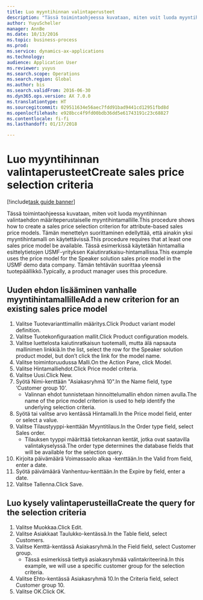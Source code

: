 ```yaml
--- 
title: Luo myyntihinnan valintaperusteet
description: "Tässä toimintaohjeessa kuvataan, miten voit luoda myyntihinnan valintaehdon määriteperustaiselle myyntihintamallille."
author: YuyuScheller
manager: AnnBe
ms.date: 10/13/2016
ms.topic: business-process
ms.prod: 
ms.service: dynamics-ax-applications
ms.technology: 
audience: Application User
ms.reviewer: yuyus
ms.search.scope: Operations
ms.search.region: Global
ms.author: bis
ms.search.validFrom: 2016-06-30
ms.dyn365.ops.version: AX 7.0.0
ms.translationtype: HT
ms.sourcegitcommit: 029511634e56aec7fdd91bad9441cd12951fbd8d
ms.openlocfilehash: e928bcc4f9fd00bdb36dd5e61743191c23c68827
ms.contentlocale: fi-fi
ms.lasthandoff: 01/17/2018

---
```

# <a name="create-sales-price-selection-criteria"></a><span data-ttu-id="fc95c-103">Luo myyntihinnan valintaperusteet</span><span class="sxs-lookup"><span data-stu-id="fc95c-103">Create sales price selection criteria</span></span>

[!include[task guide banner](../../includes/task-guide-banner.md)]

<span data-ttu-id="fc95c-104">Tässä toimintaohjeessa kuvataan, miten voit luoda myyntihinnan valintaehdon määriteperustaiselle myyntihintamallille.</span><span class="sxs-lookup"><span data-stu-id="fc95c-104">This procedure shows how to create a sales price selection criterion for attribute-based sales price models.</span></span> <span data-ttu-id="fc95c-105">Tämän menettelyn suorittaminen edellyttää, että ainakin yksi myyntihintamalli on käytettävissä.</span><span class="sxs-lookup"><span data-stu-id="fc95c-105">This procedure requires that at least one sales price model be available.</span></span> <span data-ttu-id="fc95c-106">Tässä esimerkissä käytetään hintamallia esittelytietojen USMF-yrityksen Kaiutinratkaisu-hintamallissa.</span><span class="sxs-lookup"><span data-stu-id="fc95c-106">This example uses the price model for the Speaker solution sales price model in the USMF demo data company.</span></span> <span data-ttu-id="fc95c-107">Tämän tehtävän suorittaa yleensä tuotepäällikkö.</span><span class="sxs-lookup"><span data-stu-id="fc95c-107">Typically, a product manager uses this procedure.</span></span>


## <a name="add-a-new-criterion-for-an-existing-sales-price-model"></a><span data-ttu-id="fc95c-108">Uuden ehdon lisääminen vanhalle myyntihintamallille</span><span class="sxs-lookup"><span data-stu-id="fc95c-108">Add a new criterion for an existing sales price model</span></span>
1. <span data-ttu-id="fc95c-109">Valitse Tuotevarianttimallin määritys.</span><span class="sxs-lookup"><span data-stu-id="fc95c-109">Click Product variant model definition.</span></span>
2. <span data-ttu-id="fc95c-110">Valitse Tuotekonfiguraation mallit.</span><span class="sxs-lookup"><span data-stu-id="fc95c-110">Click Product configuration models.</span></span>
3. <span data-ttu-id="fc95c-111">Valitse luettelosta kaiutinratkaisun tuotemalli, mutta älä napsauta mallinimen linkkiä.</span><span class="sxs-lookup"><span data-stu-id="fc95c-111">In the list, select the row for the Speaker solution product model, but don’t click the link for the model name.</span></span>
4. <span data-ttu-id="fc95c-112">Valitse toimintoruudussa Malli.</span><span class="sxs-lookup"><span data-stu-id="fc95c-112">On the Action Pane, click Model.</span></span>
5. <span data-ttu-id="fc95c-113">Valitse Hintamalliehdot.</span><span class="sxs-lookup"><span data-stu-id="fc95c-113">Click Price model criteria.</span></span>
6. <span data-ttu-id="fc95c-114">Valitse Uusi.</span><span class="sxs-lookup"><span data-stu-id="fc95c-114">Click New.</span></span>
7. <span data-ttu-id="fc95c-115">Syötä Nimi-kenttään "Asiakasryhmä 10".</span><span class="sxs-lookup"><span data-stu-id="fc95c-115">In the Name field, type ‘Customer group 10’.</span></span>
    * <span data-ttu-id="fc95c-116">Valinnan ehdot tunnistetaan hinnoittelumallin ehdon nimen avulla.</span><span class="sxs-lookup"><span data-stu-id="fc95c-116">The name of the price model criterion is used to help identify the underlying selection criteria.</span></span>  
8. <span data-ttu-id="fc95c-117">Syötä tai valitse arvo kentässä Hintamalli.</span><span class="sxs-lookup"><span data-stu-id="fc95c-117">In the Price model field, enter or select a value.</span></span>
9. <span data-ttu-id="fc95c-118">Valitse Tilaustyyppi-kenttään Myyntitilaus.</span><span class="sxs-lookup"><span data-stu-id="fc95c-118">In the Order type field, select Sales order.</span></span>
    * <span data-ttu-id="fc95c-119">Tilauksen tyyppi määrittää tietokannan kentät, jotka ovat saatavilla valintakyselyssä.</span><span class="sxs-lookup"><span data-stu-id="fc95c-119">The order type determines the database fields that will be available for the selection query.</span></span>  
10. <span data-ttu-id="fc95c-120">Kirjoita päivämäärä Voimassaolo alkaa -kenttään.</span><span class="sxs-lookup"><span data-stu-id="fc95c-120">In the Valid from field, enter a date.</span></span>
11. <span data-ttu-id="fc95c-121">Syötä päivämäärä Vanhentuu-kenttään.</span><span class="sxs-lookup"><span data-stu-id="fc95c-121">In the Expire by field, enter a date.</span></span>
12. <span data-ttu-id="fc95c-122">Valitse Tallenna.</span><span class="sxs-lookup"><span data-stu-id="fc95c-122">Click Save.</span></span>

## <a name="create-the-query-for-the-selection-criteria"></a><span data-ttu-id="fc95c-123">Luo kysely valintaperusteilla</span><span class="sxs-lookup"><span data-stu-id="fc95c-123">Create the query for the selection criteria</span></span>
1. <span data-ttu-id="fc95c-124">Valitse Muokkaa.</span><span class="sxs-lookup"><span data-stu-id="fc95c-124">Click Edit.</span></span>
2. <span data-ttu-id="fc95c-125">Valitse Asiakkaat Taulukko-kentässä.</span><span class="sxs-lookup"><span data-stu-id="fc95c-125">In the Table field, select Customers.</span></span> 
3. <span data-ttu-id="fc95c-126">Valitse Kenttä-kentässä Asiakasryhmä.</span><span class="sxs-lookup"><span data-stu-id="fc95c-126">In the Field field, select Customer group.</span></span>
    * <span data-ttu-id="fc95c-127">Tässä esimerkissä tiettyä asiakasryhmää valintakriteerinä.</span><span class="sxs-lookup"><span data-stu-id="fc95c-127">In this example, we will use a specific customer group for the selection criteria.</span></span>  
4. <span data-ttu-id="fc95c-128">Valitse Ehto-kentässä Asiakasryhmä 10.</span><span class="sxs-lookup"><span data-stu-id="fc95c-128">In the Criteria field, select Customer group 10.</span></span> 
5. <span data-ttu-id="fc95c-129">Valitse OK.</span><span class="sxs-lookup"><span data-stu-id="fc95c-129">Click OK.</span></span>


